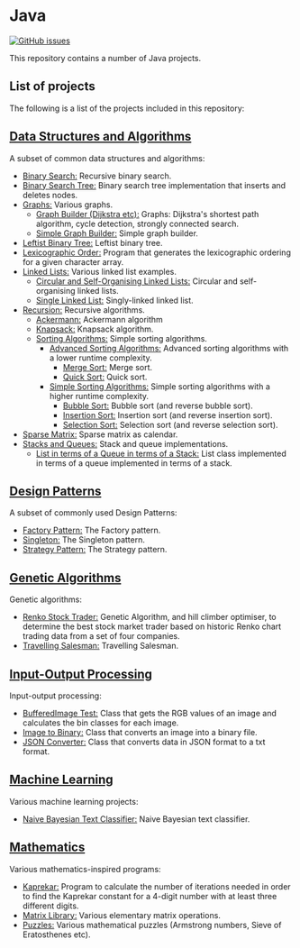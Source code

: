 # Java
[![GitHub issues](https://img.shields.io/github/issues/Carla-de-Beer/Java.svg?style=flat-square)](https://github.com/Carla-de-Beer/Java/issues)

This repository contains a number of Java projects.

## List of projects

The following is a list of the projects included in this repository:

## [Data Structures and Algorithms](https://github.com/Carla-de-Beer/Java/tree/master/Data%20Structures%20and%20Algorithms)
 A subset of common data structures and algorithms:
  * [Binary Search:](https://github.com/Carla-de-Beer/Java/tree/master/Data%20Structures%20and%20Algorithms/Binary%20Search) Recursive binary search.
  * [Binary Search Tree:](https://github.com/Carla-de-Beer/Java/tree/master/Data%20Structures%20and%20Algorithms/Binary%20Search%20Tree) Binary search tree implementation that inserts and deletes nodes.
  * [Graphs:](https://github.com/Carla-de-Beer/Java/tree/master/Data%20Structures%20and%20Algorithms/Graphs) Various graphs.
  	* [Graph Builder (Dijkstra etc):](https://github.com/Carla-de-Beer/Java/tree/master/Data%20Structures%20and%20Algorithms/Graphs/Graph%20Builder%20-%20Dijkstra%2C%20cycle%20detection%2C%20strongly%20connected%20search) Graphs: Dijkstra's shortest path algorithm, cycle detection, strongly connected search.
  	* [Simple Graph Builder:](https://github.com/Carla-de-Beer/Java/tree/master/Data%20Structures%20and%20Algorithms/Graphs/Simple%20Graph%20Builder) Simple graph builder.
  * [Leftist Binary Tree:](https://github.com/Carla-de-Beer/Java/tree/master/Data%20Structures%20and%20Algorithms/Leftist%20Binary%20Tree) Leftist binary tree.
  * [Lexicographic Order:](https://github.com/Carla-de-Beer/Java/tree/master/Data%20Structures%20and%20Algorithms/Lexicographic%20Order) Program that generates the lexicographic ordering for a given character array.
  * [Linked Lists:](https://github.com/Carla-de-Beer/Java/tree/master/Data%20Structures%20and%20Algorithms/Linked%20Lists) Various linked list examples.
    * [Circular and Self-Organising Linked Lists:](https://github.com/Carla-de-Beer/Java/tree/master/Data%20Structures%20and%20Algorithms/Linked%20Lists/Circular%20and%20Self-Organising%20Linked%20Lists) Circular and self-organising linked lists.
    * [Single Linked List:](https://github.com/Carla-de-Beer/Java/tree/master/Data%20Structures%20and%20Algorithms/Linked%20Lists/Single%20Linked%20List) Singly-linked linked list.
  * [Recursion:](https://github.com/Carla-de-Beer/Java/tree/master/Data%20Structures%20and%20Algorithms/Recursion) Recursive algorithms.
  	* [Ackermann:](https://github.com/Carla-de-Beer/Java/tree/master/Data%20Structures%20and%20Algorithms/Recursion/Ackermann) Ackermann algorithm
  	* [Knapsack:](https://github.com/Carla-de-Beer/Java/tree/master/Data%20Structures%20and%20Algorithms/Recursion/Knapsack) Knapsack algorithm.
    * [Sorting Algorithms:](https://github.com/Carla-de-Beer/Java/tree/master/Data%20Structures%20and%20Algorithms/Sorting%20Algorithms) Simple sorting algorithms.
    	* [Advanced Sorting Algorithms:](https://github.com/Carla-de-Beer/Java/tree/master/Data%20Structures%20and%20Algorithms/Sorting%20Algorithms/Advanced%20Sorting%20Algorithms) Advanced sorting algorithms with a lower runtime complexity.
    		* [Merge Sort:](https://github.com/Carla-de-Beer/Java/blob/master/Data%20Structures%20and%20Algorithms/Sorting%20Algorithms/Advanced%20Sorting%20Algorithms/MergeSort.java) Merge sort.
    		* [Quick Sort:](https://github.com/Carla-de-Beer/Java/blob/master/Data%20Structures%20and%20Algorithms/Sorting%20Algorithms/Advanced%20Sorting%20Algorithms/QuickSort.java) Quick sort.
    	* [Simple Sorting Algorithms:](https://github.com/Carla-de-Beer/Java/tree/master/Data%20Structures%20and%20Algorithms/Sorting%20Algorithms/Simple%20Sorting%20Algorithms) Simple sorting algorithms with a higher runtime complexity.
    		* [Bubble Sort:](https://github.com/Carla-de-Beer/Java/blob/master/Data%20Structures%20and%20Algorithms/Sorting%20Algorithms/Simple%20Sorting%20Algorithms/BubbleSort.java) Bubble sort (and reverse bubble sort).
    		* [Insertion Sort:](https://github.com/Carla-de-Beer/Java/blob/master/Data%20Structures%20and%20Algorithms/Sorting%20Algorithms/Simple%20Sorting%20Algorithms/InsertionSort.java) Insertion sort (and reverse insertion sort).
    		* [Selection Sort:](https://github.com/Carla-de-Beer/Java/blob/master/Data%20Structures%20and%20Algorithms/Sorting%20Algorithms/Simple%20Sorting%20Algorithms/SelectionSort.java) Selection sort (and reverse selection sort).
  * [Sparse Matrix:](https://github.com/Carla-de-Beer/Java/tree/master/Data%20Structures%20and%20Algorithms/Sparse%20Matrix) Sparse matrix as calendar.
  * [Stacks and Queues:](https://github.com/Carla-de-Beer/Java/tree/master/Data%20Structures%20and%20Algorithms/Stacks%20and%20Queues/List%20in%20terms%20of%20a%20Queue%20in%20terms%20of%20a%20Stack) Stack and queue implementations.
  	* [List in terms of a Queue in terms of a Stack:](https://github.com/Carla-de-Beer/Java/tree/master/Data%20Structures%20and%20Algorithms/Stacks%20and%20Queues/List%20in%20terms%20of%20a%20Queue%20in%20terms%20of%20a%20Stack) List class implemented in terms of a queue implemented in terms of a stack.

## [Design Patterns](https://github.com/Carla-de-Beer/Java/tree/master/Design%20Patterns/)
A subset of commonly used Design Patterns:
  * [Factory Pattern:](https://github.com/Carla-de-Beer/Java/tree/master/Design%20Patterns/Factory%Pattern) The Factory pattern.
  * [Singleton:](https://github.com/Carla-de-Beer/Java/tree/master/Design%20Patterns/Singleton) The Singleton pattern.
  * [Strategy Pattern:](https://github.com/Carla-de-Beer/Java/tree/master/Design%20Patterns/Strategy%20Pattern) The Strategy pattern.

## [Genetic Algorithms](https://github.com/Carla-de-Beer/Java/tree/master/Genetic%20Algorithms)
Genetic algorithms:
  * [Renko Stock Trader:](https://github.com/Carla-de-Beer/Java/tree/master/Genetic%20Algorithms/Renko%20Stock%20Trader) Genetic Algorithm, and hill climber optimiser, to determine the best stock market trader based on historic Renko chart trading data from a set of four companies.
  * [Travelling Salesman:](https://github.com/Carla-de-Beer/Java/tree/master/Genetic%20Algorithms/Travelling%20Salesman) Travelling Salesman.

## [Input-Output Processing](https://github.com/Carla-de-Beer/Java/tree/master/Input-Output%20Processing)
Input-output processing:
  * [BufferedImage Test:](https://github.com/Carla-de-Beer/Java/tree/master/Input-Output%20Processing/BufferedImage%20Test) Class that gets the RGB values of an image and calculates the bin classes for each image.
  * [Image to Binary:](https://github.com/Carla-de-Beer/Java/tree/master/Input-Output%20Processing/Image%20to%20Binary) Class that converts an image into a binary file.
  * [JSON Converter:](https://github.com/Carla-de-Beer/Java/tree/master/Input-Output%20Processing/JSON%20Converter) Class that converts data in JSON format to a txt format.

## [Machine Learning](https://github.com/Carla-de-Beer/Java/tree/master/Machine%20Learning/Naive%20Bayesian%20Text%20Classifier)
  Various machine learning projects:
  * [Naive Bayesian Text Classifier:](https://github.com/Carla-de-Beer/Java/tree/master/Machine%20Learning/Naive%20Bayesian%20Text%20Classifier) Naive Bayesian text classifier.

## [Mathematics](https://github.com/Carla-de-Beer/Java/tree/master/Mathematics)
Various mathematics-inspired programs:
  * [Kaprekar:](https://github.com/Carla-de-Beer/Java/blob/master/Mathematics/Kaprekar.java) Program to calculate the number of iterations needed in order to find the Kaprekar constant for a 4-digit number with at least three different digits.
  * [Matrix Library:](https://github.com/Carla-de-Beer/Java/tree/master/Mathematics/Matrix%20Library) Various elementary matrix operations.
  * [Puzzles:](https://github.com/Carla-de-Beer/Java/tree/master/Mathematics/Puzzels) Various mathematical puzzles (Armstrong numbers, Sieve of Eratosthenes etc).
